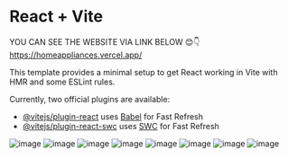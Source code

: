 # React + Vite
YOU CAN SEE THE WEBSITE VIA LINK BELOW 😊👇
https://homeappliances.vercel.app/

This template provides a minimal setup to get React working in Vite with HMR and some ESLint rules.

Currently, two official plugins are available:

- [@vitejs/plugin-react](https://github.com/vitejs/vite-plugin-react/blob/main/packages/plugin-react/README.md) uses [Babel](https://babeljs.io/) for Fast Refresh
- [@vitejs/plugin-react-swc](https://github.com/vitejs/vite-plugin-react-swc) uses [SWC](https://swc.rs/) for Fast Refresh



![image](https://github.com/simskberna/web-app-fullstack-project/assets/49639453/5bf93eee-6fa0-4674-8738-2011d9be7a62)
![image](https://github.com/simskberna/web-app-fullstack-project/assets/49639453/dcc97f80-4301-49a5-99c3-449952aba333)
![image](https://github.com/simskberna/web-app-fullstack-project/assets/49639453/3ef21f62-3479-4617-97db-491cad0efc02)
![image](https://github.com/simskberna/web-app-fullstack-project/assets/49639453/1bd520ab-4437-4db7-8167-3304ea66b059)
![image](https://github.com/simskberna/web-app-fullstack-project/assets/49639453/29445b9b-fcc8-48b6-a14a-b6da3e9b56e4)
![image](https://github.com/simskberna/web-app-fullstack-project/assets/49639453/6ece7903-7b6d-4cfc-b8ae-0d772e97a42b)
![image](https://github.com/simskberna/web-app-fullstack-project/assets/49639453/024e64ab-c374-4262-89bd-127d600c28d9)
![image](https://github.com/simskberna/web-app-fullstack-project/assets/49639453/1306db88-f9f9-4397-88dd-78a2dfbe82b5)
